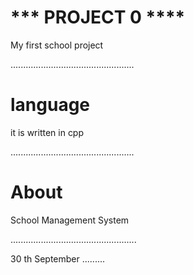 
# *** PROJECT 0 ****

My first school project

.................................................
# language
it is written in cpp

.................................................
# About 

School Management System

..................................................

30 th September
.........